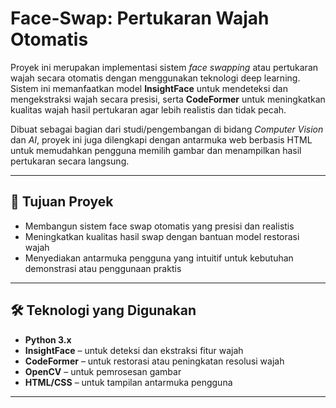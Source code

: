 # Face-Swap: Pertukaran Wajah Otomatis 

Proyek ini merupakan implementasi sistem *face swapping* atau pertukaran wajah secara otomatis dengan menggunakan teknologi deep learning. Sistem ini memanfaatkan model **InsightFace** untuk mendeteksi dan mengekstraksi wajah secara presisi, serta **CodeFormer** untuk meningkatkan kualitas wajah hasil pertukaran agar lebih realistis dan tidak pecah.

Dibuat sebagai bagian dari studi/pengembangan di bidang *Computer Vision* dan *AI*, proyek ini juga dilengkapi dengan antarmuka web berbasis HTML untuk memudahkan pengguna memilih gambar dan menampilkan hasil pertukaran secara langsung.

---

## 🎯 Tujuan Proyek

- Membangun sistem face swap otomatis yang presisi dan realistis
- Meningkatkan kualitas hasil swap dengan bantuan model restorasi wajah
- Menyediakan antarmuka pengguna yang intuitif untuk kebutuhan demonstrasi atau penggunaan praktis

---

## 🛠️ Teknologi yang Digunakan

- **Python 3.x**
- **InsightFace** – untuk deteksi dan ekstraksi fitur wajah
- **CodeFormer** – untuk restorasi atau peningkatan resolusi wajah
- **OpenCV** – untuk pemrosesan gambar
- **HTML/CSS** – untuk tampilan antarmuka pengguna

---

